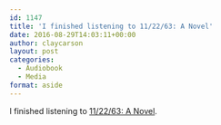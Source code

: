 ```yaml
---
id: 1147
title: 'I finished listening to 11/22/63: A Novel'
date: 2016-08-29T14:03:11+00:00
author: claycarson
layout: post
categories: 
  - Audiobook
  - Media
format: aside
---
```

I finished listening to [11/22/63: A Novel](http://amazon.com/exec/obidos/ASIN/1451627289/claycarson0c-20).<!--more-->